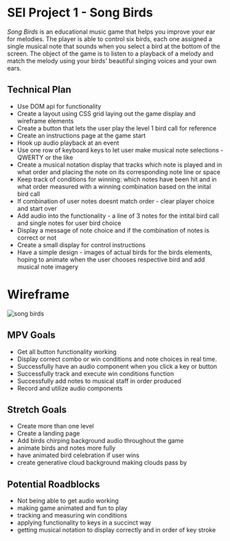 # SEI Project 1 - Song Birds

_Song Birds_ is an educational music game that helps you improve your ear for melodies.  The player is able to control six birds, each one assigned a single musical note that sounds when you select a bird at the bottom of the screen. The object of the game is to listen to a playback of a melody and match the melody using your birds' beautiful singing voices and your own ears. 

## Technical Plan
  - Use DOM api for functionality 
  - Create a layout using CSS grid laying out the game display and wireframe elements
  - Create a button that lets the user play the level 1 bird call for reference 
  - Create an instructions page at the game start
  - Hook up audio playback at an event
  - Use one row of keyboard keys to let user make musical note selections - QWERTY or the like
  - Create a musical notation display that tracks which note is played and in what order and placing the note on its corresponding note line or space
  - Keep track of conditions for winning: which notes have been hit and in what order measured with a winning combination based on the inital bird call
  - If combination of user notes doesnt match order - clear player choice and start over
  - Add audio into the functionality - a line of 3 notes for the intital bird call and single notes for user bird choice
  - Display a message of note choice and if the combination of notes is correct or not 
  - Create a small display for control instructions
  - Have a simple design - images of actual birds for the birds elements, hoping to animate when the user chooses respective bird and add musical note imagery
  
# Wireframe

![song birds ](https://user-images.githubusercontent.com/97310057/152473456-58e32f14-0022-4c2b-b780-a639838dfe45.jpg)



## MPV Goals
  - Get all button functionality working
  - Display correct combo or win conditions and note choices in real time.
  - Successfully have an audio component when you click a key or button
  - Successfully track and execute win conditions function
  - Successfully add notes to musical staff in order produced
  - Record and utilize audio components

## Stretch Goals
  - Create more than one level
  - Create a landing page
  - Add birds chirping background audio throughout the game
  - animate birds and notes more fully
  - have animated bird celebration if user wins 
  - create generative cloud background making clouds pass by

## Potential Roadblocks
  - Not being able to get audio working 
  - making game animated and fun to play
  - tracking and measuring win conditions
  - applying functionality to keys in a succinct way
  - getting musical notation to display correctly and in order of key stroke
